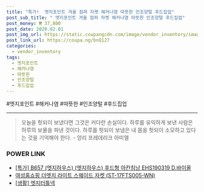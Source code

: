 ```yaml
--- 
title: "특가!  엣지포인트 겨울 점퍼 자켓 해커나염 따뜻한 인조양털 후드집업" 
post_sub_title: " 엣지포인트 겨울 점퍼 자켓 해커나염 따뜻한 인조양털 후드집업" 
post_money: ₩ 37,800 
post_date: 2020.02.01 
post_img_url: https://static.coupangcdn.com/image/vendor_inventory/images/2018/12/05/20/6/aedbb493-685f-445c-a434-e74888990d76.jpg 
post_link_url: https://coupa.ng/bnQ127 
categories: 
  - vendor_inventory 
tags: 
  - 엣지포인트 
  - 해커나염 
  - 따뜻한 
  - 인조양털 
  - 후드집업 
--- 
```

  #엣지포인트 #해커나염 #따뜻한 #인조양털 #후드집업 
<hr> 

> 오늘을 헛되이 보냈다면 그것은 커다란 손실이다. 하루를 유익하게 보낸 사람은 하루의 보물을 파낸 것이다. 하루를 헛되이 보냄은 내 몸을 헛되이 소모하고 있다는 것을 기억해야 한다. - 앙리 프레데리크 아미엘 


### POWER LINK

* <a href="https://blog.naver.com/sakai111/221793100314" target="_blank">[특가] B657 (엣지하우스) (엣지하우스) 후드형 아칸침낭 EHS190319 D.바이올</a>
* <a href="https://blog.naver.com/sakai111/221784342986" target="_blank">여성홈쇼핑 더엣지 라이트 스웨이드 자켓 (ST-17FTS005-WN)</a>
* <a href="https://blog.naver.com/fasyy4321/221759185202" target="_blank"> [생활] 엣지터틀넥  </a>
